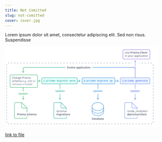 ```yaml
---
title: Not Comitted
slug: not-comitted
cover: cover.jpg
---
```


Lorem ipsum dolor sit amet, consectetur adipiscing elit. Sed non risus. Suspendisse

![some image](img.png)

[link to file](plain.txt)

